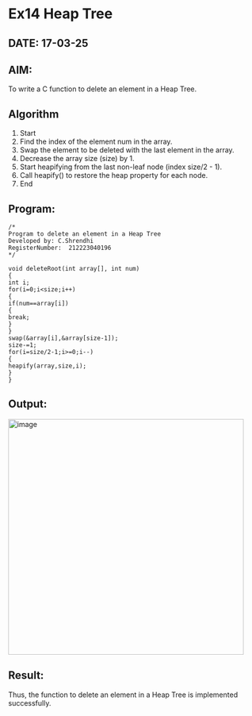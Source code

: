# Ex14 Heap Tree
## DATE: 17-03-25
## AIM:
To write a C function to delete an element in a Heap Tree.

## Algorithm
1. Start
2. Find the index of the element num in the array.
3. Swap the element to be deleted with the last element in the array.
4. Decrease the array size (size) by 1.
5. Start heapifying from the last non-leaf node (index size/2 - 1).
6. Call heapify() to restore the heap property for each node.
7. End  

## Program:
```
/*
Program to delete an element in a Heap Tree
Developed by: C.Shrendhi
RegisterNumber:  212223040196
*/

void deleteRoot(int array[], int num)
{
int i;
for(i=0;i<size;i++)
{
if(num==array[i])
{
break;
}
}
swap(&array[i],&array[size-1]);
size-=1;
for(i=size/2-1;i>=0;i--)
{
heapify(array,size,i);
}
}

```

## Output:
<img width="475" alt="image" src="https://github.com/user-attachments/assets/63bdb630-935c-47b9-960f-279ff357be36" />



## Result:
Thus, the function to delete an element in a Heap Tree is implemented successfully.
